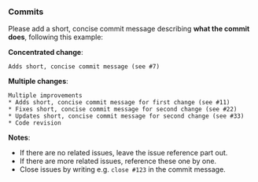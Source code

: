 ### Commits

Please add a short, concise commit message describing **what the commit does**, following this example:

**Concentrated change**:

`Adds short, concise commit message (see #7)`

**Multiple changes**:

```
Multiple improvements
* Adds short, concise commit message for first change (see #11)
* Fixes short, concise commit message for second change (see #22)
* Updates short, concise commit message for second change (see #33)
* Code revision
```


**Notes**:
- If there are no related issues, leave the issue reference part out.
- If there are more related issues, reference these one by one.
- Close issues by writing e.g. `close #123` in the commit message.
